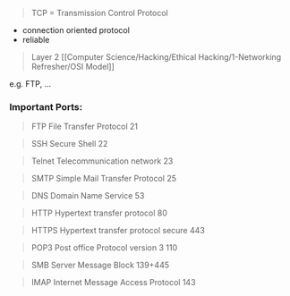 > TCP = Transmission Control Protocol
- connection oriented protocol
- reliable

>Layer 2 [[Computer Science/Hacking/Ethical Hacking/1-Networking Refresher/OSI Model]]

e.g. FTP, ...

### Important Ports:

>FTP
>File Transfer Protocol
>21

>SSH
>Secure Shell
>22

>Telnet
>Telecommunication network
>23

>SMTP
>Simple Mail Transfer Protocol
>25

>DNS
>Domain Name Service
>53

>HTTP
>Hypertext transfer protocol
>80

>HTTPS
>Hypertext transfer protocol secure
>443

>POP3
>Post office Protocol version 3
>110

>SMB
>Server Message Block
>139+445

>IMAP
>Internet Message Access Protocol
>143